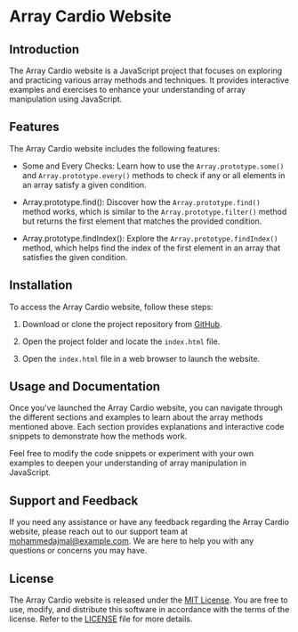 # Array Cardio Website 

## Introduction
The Array Cardio website is a JavaScript project that focuses on exploring and practicing various array methods and techniques. It provides interactive examples and exercises to enhance your understanding of array manipulation using JavaScript.

## Features
The Array Cardio website includes the following features:

- Some and Every Checks: Learn how to use the `Array.prototype.some()` and `Array.prototype.every()` methods to check if any or all elements in an array satisfy a given condition.

- Array.prototype.find(): Discover how the `Array.prototype.find()` method works, which is similar to the `Array.prototype.filter()` method but returns the first element that matches the provided condition.

- Array.prototype.findIndex(): Explore the `Array.prototype.findIndex()` method, which helps find the index of the first element in an array that satisfies the given condition.

## Installation
To access the Array Cardio website, follow these steps:

1. Download or clone the project repository from [GitHub](https://github.com/example/array-cardio-website).

2. Open the project folder and locate the `index.html` file.

3. Open the `index.html` file in a web browser to launch the website.

## Usage and Documentation
Once you've launched the Array Cardio website, you can navigate through the different sections and examples to learn about the array methods mentioned above. Each section provides explanations and interactive code snippets to demonstrate how the methods work.

Feel free to modify the code snippets or experiment with your own examples to deepen your understanding of array manipulation in JavaScript.

## Support and Feedback
If you need any assistance or have any feedback regarding the Array Cardio website, please reach out to our support team at [mohammedajmal@example.com](mailto:freekyajmal@gmail.com). We are here to help you with any questions or concerns you may have.

## License
The Array Cardio website is released under the [MIT License](https://opensource.org/licenses/MIT). You are free to use, modify, and distribute this software in accordance with the terms of the license. Refer to the [LICENSE](./LICENSE) file for more details.
